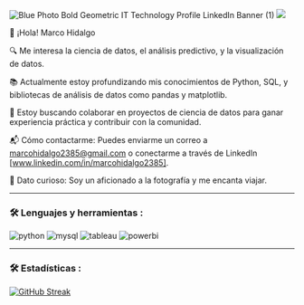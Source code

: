 ![Blue Photo Bold Geometric IT Technology Profile LinkedIn Banner (1)](https://github.com/user-attachments/assets/1319a030-e881-47b3-8713-dce1e00f685c)
[![](https://img.shields.io/badge/LinkedIn-0077B5?style=for-the-badge&logo=linkedin&logoColor=white)](https://www.linkedin.com/in/marcohidalgo2385/)

👋 ¡Hola! Marco Hidalgo

🔍 Me interesa la ciencia de datos, el análisis predictivo, y la visualización de datos.

📚 Actualmente estoy profundizando mis conocimientos de Python, SQL, y bibliotecas de análisis de datos como pandas y matplotlib.

🤝 Estoy buscando colaborar en proyectos de ciencia de datos para ganar experiencia práctica y contribuir con la comunidad.

📬 Cómo contactarme: Puedes enviarme un correo a marcohidalgo2385@gmail.com o conectarme a través de LinkedIn [www.linkedin.com/in/marcohidalgo2385].

🎉 Dato curioso: Soy un aficionado a la fotografía y me encanta viajar.

---

### :hammer_and_wrench: Lenguajes y herramientas :
<div id="header" align="left">
    <img decoding="async" src="https://img.shields.io/badge/Python-3776AB?style=for-the-badge&logo=python&logoColor=white" alt="python"/>
  </a>
    <img decoding="async" src="https://img.shields.io/badge/MySQL-6DB33F?style=for-the-badge&logo=mysql&logoColor=white" alt="mysql"/>
  </a>
 <img decoding="async" src="https://img.shields.io/badge/Tableau-005f86?style=for-the-badge&logo=tableau&logoColor=white" alt="tableau"/>
  </a>
 <img decoding="async" src="https://img.shields.io/badge/Power_BI-FFBE00?style=for-the-badge&logo=Power-BI&logoColor=white" alt="powerbi"/>
  </a>

</div>

---

### :hammer_and_wrench: Estadísticas :

[![GitHub Streak](http://github-readme-streak-stats.herokuapp.com?user=marcohidalgo2385&theme=blueberry)](https://git.io/streak-stats)

<!---
marcohidalgo2385/marcohidalgo2385 is a ✨ special ✨ repository because its `README.md` (this file) appears on your GitHub profile.
You can click the Preview link to take a look at your changes.
--->
